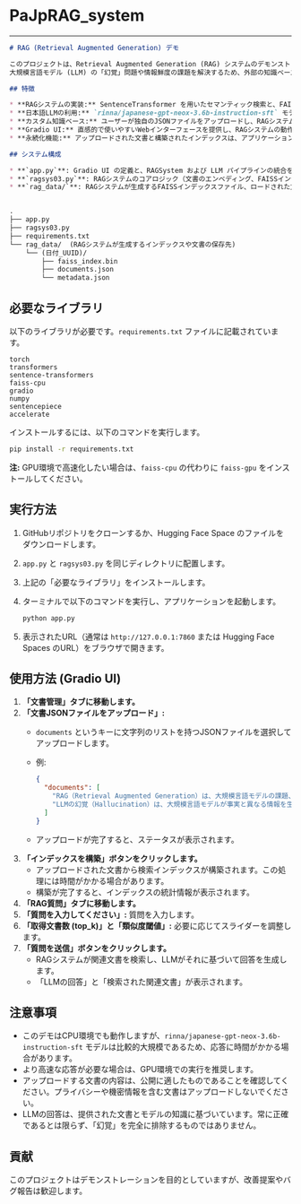 # PaJpRAG_system

---

```markdown
# RAG (Retrieval Augmented Generation) デモ

このプロジェクトは、Retrieval Augmented Generation (RAG) システムのデモンストレーションです。
大規模言語モデル (LLM) の「幻覚」問題や情報鮮度の課題を解決するため、外部の知識ベースから関連情報を検索し、それを基に回答を生成します。

## 特徴

* **RAGシステムの実装:** SentenceTransformer を用いたセマンティック検索と、FAISS を用いた高速なベクトル検索を統合しています。
* **日本語LLMの利用:** `rinna/japanese-gpt-neox-3.6b-instruction-sft` モデルを推論に使用しています。
* **カスタム知識ベース:** ユーザーが独自のJSONファイルをアップロードし、RAGシステムの知識ベースを動的に更新できます。
* **Gradio UI:** 直感的で使いやすいWebインターフェースを提供し、RAGシステムの動作を視覚的に確認できます。
* **永続化機能:** アップロードされた文書と構築されたインデックスは、アプリケーションが再起動しても維持されます。

## システム構成

* **`app.py`**: Gradio UI の定義と、RAGSystem および LLM パイプラインの統合を管理するメインアプリケーションファイルです。
* **`ragsys03.py`**: RAGシステムのコアロジック（文書のエンベディング、FAISSインデックスの構築と検索、文書管理、永続化）をカプセル化したモジュールです。
* **`rag_data/`**: RAGシステムが生成するFAISSインデックスファイル、ロードされた文書データ、およびメタデータが保存されるディレクトリです。


.
├── app.py
├── ragsys03.py
├── requirements.txt
└── rag_data/  (RAGシステムが生成するインデックスや文書の保存先)
    └── (日付_UUID)/
        ├── faiss_index.bin
        ├── documents.json
        └── metadata.json
```

## 必要なライブラリ

以下のライブラリが必要です。`requirements.txt` ファイルに記載されています。

```
torch
transformers
sentence-transformers
faiss-cpu
gradio
numpy
sentencepiece
accelerate
```

インストールするには、以下のコマンドを実行します。

```bash
pip install -r requirements.txt
```

**注:** GPU環境で高速化したい場合は、`faiss-cpu` の代わりに `faiss-gpu` をインストールしてください。

## 実行方法

1.  GitHubリポジトリをクローンするか、Hugging Face Space のファイルをダウンロードします。
2.  `app.py` と `ragsys03.py` を同じディレクトリに配置します。
3.  上記の「必要なライブラリ」をインストールします。
4.  ターミナルで以下のコマンドを実行し、アプリケーションを起動します。

    ```bash
    python app.py
    ```

5.  表示されたURL（通常は `http://127.0.0.1:7860` または Hugging Face Spaces のURL）をブラウザで開きます。

## 使用方法 (Gradio UI)

1.  **「文書管理」タブに移動します。**
2.  **「文書JSONファイルをアップロード」:**
    * `documents` というキーに文字列のリストを持つJSONファイルを選択してアップロードします。
    * 例:

        ```json
        {
          "documents": [
            "RAG（Retrieval Augmented Generation）は、大規模言語モデルの課題、特に幻覚や情報鮮度の問題を解決するために考案された強力なAIフレームワークです。",
            "LLMの幻覚（Hallucination）は、大規模言語モデルが事実と異なる情報を生成してしまう問題です。"
          ]
        }
        ```

    * アップロードが完了すると、ステータスが表示されます。
3.  **「インデックスを構築」ボタンをクリックします。**
    * アップロードされた文書から検索インデックスが構築されます。この処理には時間がかかる場合があります。
    * 構築が完了すると、インデックスの統計情報が表示されます。
4.  **「RAG質問」タブに移動します。**
5.  **「質問を入力してください」:** 質問を入力します。
6.  **「取得文書数 (top_k)」と「類似度閾値」:** 必要に応じてスライダーを調整します。
7.  **「質問を送信」ボタンをクリックします。**
    * RAGシステムが関連文書を検索し、LLMがそれに基づいて回答を生成します。
    * 「LLMの回答」と「検索された関連文書」が表示されます。

## 注意事項

* このデモはCPU環境でも動作しますが、`rinna/japanese-gpt-neox-3.6b-instruction-sft` モデルは比較的大規模であるため、応答に時間がかかる場合があります。
* より高速な応答が必要な場合は、GPU環境での実行を推奨します。
* アップロードする文書の内容は、公開に適したものであることを確認してください。プライバシーや機密情報を含む文書はアップロードしないでください。
* LLMの回答は、提供された文書とモデルの知識に基づいています。常に正確であるとは限らず、「幻覚」を完全に排除するものではありません。

## 貢献

このプロジェクトはデモンストレーションを目的としていますが、改善提案やバグ報告は歓迎します。
```
